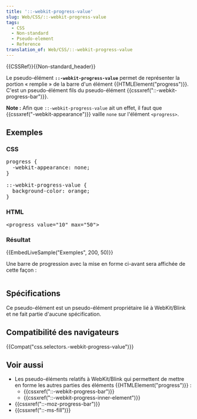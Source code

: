 ```yaml
---
title: '::-webkit-progress-value'
slug: Web/CSS/::-webkit-progress-value
tags:
  - CSS
  - Non-standard
  - Pseudo-element
  - Reference
translation_of: Web/CSS/::-webkit-progress-value
---
```

<div>{{CSSRef}}{{Non-standard_header}}</div>

<p>Le pseudo-élément <strong><code>::-webkit-progress-value</code></strong> permet de représenter la portion « remplie » de la barre d'un élément {{HTMLElement("progress")}}. C'est un pseudo-élément fils du pseudo-élément {{cssxref("::-webkit-progress-bar")}}.</p>

<div class="note">
<p><strong>Note :</strong> Afin que <code>::-webkit-progress-value</code> ait un effet, il faut que {{cssxref("-webkit-appearance")}} vaille <code>none</code> sur l'élément <code>&lt;progress&gt;</code>.</p>
</div>

<h2 id="Exemples">Exemples</h2>

<h3 id="CSS">CSS</h3>

<pre class="brush: css">progress {
  -webkit-appearance: none;
}

::-webkit-progress-value {
  background-color: orange;
}</pre>

<h3 id="HTML">HTML</h3>

<pre class="brush: html">&lt;progress value="10" max="50"&gt;
</pre>

<h3 id="Résultat">Résultat</h3>

<p>{{EmbedLiveSample("Exemples", 200, 50)}}</p>

<p>Une barre de progression avec la mise en forme ci-avant sera affichée de cette façon :</p>

<p><img alt="" src="progress-value.png"></p>

<h2 id="Spécifications">Spécifications</h2>

<p>Ce pseudo-élément est un pseudo-élément propriétaire lié à WebKit/Blink et ne fait partie d'aucune spécification.</p>

<h2 id="Compatibilité_des_navigateurs">Compatibilité des navigateurs</h2>

<p>{{Compat("css.selectors.-webkit-progress-value")}}</p>

<h2 id="Voir_aussi">Voir aussi</h2>

<ul>
 <li>Les pseudo-éléments relatifs à WebKit/Blink qui permettent de mettre en forme les autres parties des éléments {{HTMLElement("progress")}} :
  <ul>
   <li>{{cssxref("::-webkit-progress-bar")}}</li>
   <li>{{cssxref("::-webkit-progress-inner-element")}}</li>
  </ul>
 </li>
 <li>{{cssxref("::-moz-progress-bar")}}</li>
 <li>{{cssxref("::-ms-fill")}}</li>
</ul>

